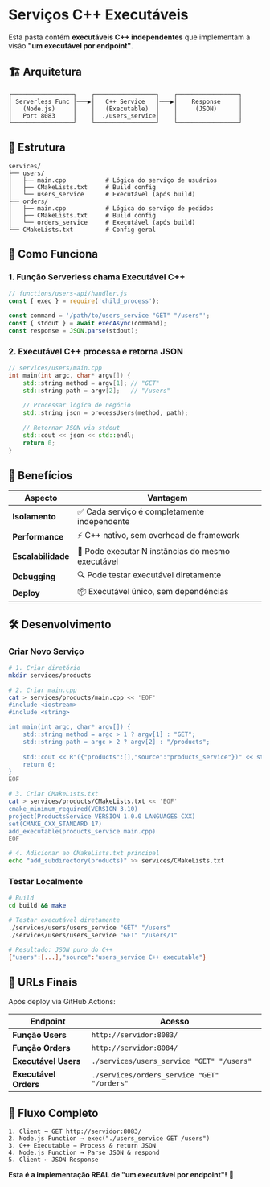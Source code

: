 # Serviços C++ Executáveis

Esta pasta contém **executáveis C++ independentes** que implementam a visão **"um executável por endpoint"**.

## 🏗️ Arquitetura

```
┌─────────────────┐    ┌─────────────────┐    ┌─────────────────┐
│ Serverless Func │───▶│   C++ Service   │───▶│    Response     │
│   (Node.js)     │    │   (Executable)  │    │     (JSON)      │
│   Port 8083     │    │  ./users_service│    │                 │
└─────────────────┘    └─────────────────┘    └─────────────────┘
```

## 📂 Estrutura

```
services/
├── users/
│   ├── main.cpp           # Lógica do serviço de usuários
│   ├── CMakeLists.txt     # Build config
│   └── users_service      # Executável (após build)
├── orders/
│   ├── main.cpp           # Lógica do serviço de pedidos  
│   ├── CMakeLists.txt     # Build config
│   └── orders_service     # Executável (após build)
└── CMakeLists.txt         # Config geral
```

## 🚀 Como Funciona

### **1. Função Serverless chama Executável C++**

```javascript
// functions/users-api/handler.js
const { exec } = require('child_process');

const command = '/path/to/users_service "GET" "/users"';
const { stdout } = await execAsync(command);
const response = JSON.parse(stdout);
```

### **2. Executável C++ processa e retorna JSON**

```cpp
// services/users/main.cpp
int main(int argc, char* argv[]) {
    std::string method = argv[1]; // "GET"
    std::string path = argv[2];   // "/users"
    
    // Processar lógica de negócio
    std::string json = processUsers(method, path);
    
    // Retornar JSON via stdout
    std::cout << json << std::endl;
    return 0;
}
```

## 🎯 Benefícios

| Aspecto | Vantagem |
|---------|----------|
| **Isolamento** | ✅ Cada serviço é completamente independente |
| **Performance** | ⚡ C++ nativo, sem overhead de framework |
| **Escalabilidade** | 🚀 Pode executar N instâncias do mesmo executável |
| **Debugging** | 🔍 Pode testar executável diretamente |
| **Deploy** | 📦 Executável único, sem dependências |

## 🛠️ Desenvolvimento

### **Criar Novo Serviço**

```bash
# 1. Criar diretório
mkdir services/products

# 2. Criar main.cpp
cat > services/products/main.cpp << 'EOF'
#include <iostream>
#include <string>

int main(int argc, char* argv[]) {
    std::string method = argc > 1 ? argv[1] : "GET";
    std::string path = argc > 2 ? argv[2] : "/products";
    
    std::cout << R"({"products":[],"source":"products_service"})" << std::endl;
    return 0;
}
EOF

# 3. Criar CMakeLists.txt
cat > services/products/CMakeLists.txt << 'EOF'
cmake_minimum_required(VERSION 3.10)
project(ProductsService VERSION 1.0.0 LANGUAGES CXX)
set(CMAKE_CXX_STANDARD 17)
add_executable(products_service main.cpp)
EOF

# 4. Adicionar ao CMakeLists.txt principal
echo "add_subdirectory(products)" >> services/CMakeLists.txt
```

### **Testar Localmente**

```bash
# Build
cd build && make

# Testar executável diretamente
./services/users/users_service "GET" "/users"
./services/users/users_service "GET" "/users/1"

# Resultado: JSON puro do C++
{"users":[...],"source":"users_service C++ executable"}
```

## 📡 URLs Finais

Após deploy via GitHub Actions:

| Endpoint | Acesso |
|----------|--------|
| **Função Users** | `http://servidor:8083/` |
| **Função Orders** | `http://servidor:8084/` |
| **Executável Users** | `./services/users_service "GET" "/users"` |
| **Executável Orders** | `./services/orders_service "GET" "/orders"` |

## 🔄 Fluxo Completo

```
1. Client → GET http://servidor:8083/
2. Node.js Function → exec("./users_service GET /users")  
3. C++ Executable → Process & return JSON
4. Node.js Function → Parse JSON & respond
5. Client ← JSON Response
```

**Esta é a implementação REAL de "um executável por endpoint"!** 🎯